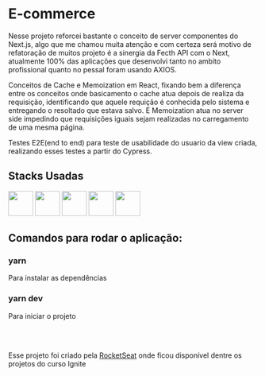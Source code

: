 <h1>E-commerce</h1>

<p>Nesse projeto reforcei bastante o conceito de server componentes do Next.js, algo que me chamou muita atenção e com certeza será motivo de refatoração de muitos projeto é a sinergia da Fecth API com o Next, atualmente 100% das aplicações que desenvolvi tanto no ambito profissional quanto no pessal foram usando AXIOS.</p>
<p>Conceitos de Cache e Memoization em React, fixando bem a diferença entre os conceitos onde basicamento o cache atua depois de realiza da requisição, identificando que aquele requição é conhecida pelo sistema e entregando o resoltado que estava salvo. E Memoization atua no server side impedindo que requisições iguais sejam realizadas no carregamento de uma mesma página.</p>
<p>Testes E2E(end to end) para teste de usabilidade do usuario da view criada, realizando esses testes a partir do Cypress.</p>

<h2>Stacks Usadas</h2>
<div>
 <img src="https://cdn.jsdelivr.net/gh/devicons/devicon/icons/typescript/typescript-original.svg"  width='50px' />
 <img src="https://cdn.jsdelivr.net/gh/devicons/devicon/icons/nextjs/nextjs-line.svg"  width='50px'/>
 <img src="https://cdn.jsdelivr.net/gh/devicons/devicon/icons/react/react-original.svg"  width='50px'/>      
 <img src="https://cdn.jsdelivr.net/gh/devicons/devicon/icons/tailwindcss/tailwindcss-plain.svg" width='50px' />
 <img src="https://cdn.jsdelivr.net/gh/devicons/devicon/icons/yarn/yarn-original.svg" width='50px' />
</div>

<h2>Comandos para rodar o aplicação:</h2>
<h3>yarn</h3>
<p>Para instalar as dependências</p>
<h3>yarn dev</h3>
<p>Para iniciar o projeto</p>
<br/>
<br/>

<p>Esse projeto foi criado pela <a href="https://www.rocketseat.com.br/">RocketSeat</a> onde ficou disponível dentre os projetos do curso Ignite</p>
<br/>

